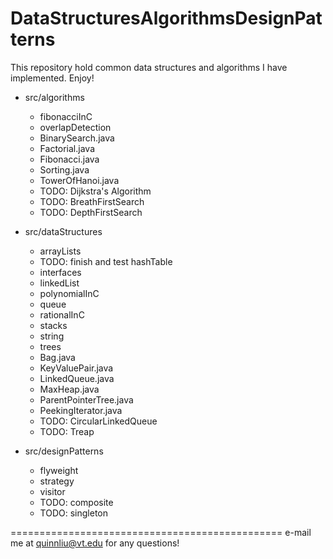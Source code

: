 DataStructuresAlgorithmsDesignPatterns
======================================

This repository hold common data structures and algorithms I have implemented. Enjoy!   

- src/algorithms
  + fibonacciInC
  + overlapDetection
  + BinarySearch.java
  + Factorial.java
  + Fibonacci.java
  + Sorting.java
  + TowerOfHanoi.java
  + TODO: Dijkstra's Algorithm
  + TODO: BreathFirstSearch
  + TODO: DepthFirstSearch

- src/dataStructures
  + arrayLists
  + TODO: finish and test hashTable
  + interfaces
  + linkedList
  + polynomialInC
  + queue
  + rationalInC
  + stacks
  + string
  + trees
  + Bag.java
  + KeyValuePair.java
  + LinkedQueue.java
  + MaxHeap.java
  + ParentPointerTree.java
  + PeekingIterator.java
  + TODO: CircularLinkedQueue
  + TODO: Treap
    
- src/designPatterns
  + flyweight
  + strategy
  + visitor
  + TODO: composite
  + TODO: singleton


===============================================
e-mail me at quinnliu@vt.edu for any questions!